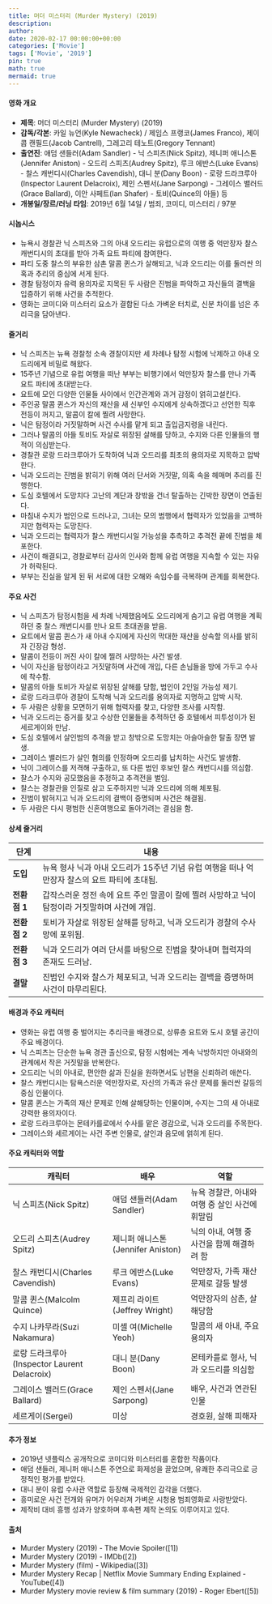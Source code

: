 ```yaml
---
title: 머더 미스터리 (Murder Mystery) (2019)
description: 
author: 
date: 2020-02-17 00:00:00+00:00
categories: ['Movie']
tags: ['Movie', '2019']
pin: true
math: true
mermaid: true
---
```

#### 영화 개요

- **제목**: 머더 미스터리 (Murder Mystery) (2019)  
- **감독/각본**: 카일 뉴언(Kyle Newacheck) / 제임스 프랭코(James Franco), 제이콥 캔필드(Jacob Cantrell), 그레고리 테노트(Gregory Tennant)  
- **출연진**: 애덤 샌들러(Adam Sandler) - 닉 스피츠(Nick Spitz), 제니퍼 애니스톤(Jennifer Aniston) - 오드리 스피츠(Audrey Spitz), 루크 에반스(Luke Evans) - 찰스 캐번디시(Charles Cavendish), 대니 분(Dany Boon) - 로랑 드라크루아(Inspector Laurent Delacroix), 제인 스펜서(Jane Sarpong) - 그레이스 밸러드(Grace Ballard), 이안 사페트(Ian Shafer) - 토비(Quince의 아들) 등  
- **개봉일/장르/러닝 타임**: 2019년 6월 14일 / 범죄, 코미디, 미스터리 / 97분  

#### 시놉시스

- 뉴욕시 경찰관 닉 스피츠와 그의 아내 오드리는 유럽으로의 여행 중 억만장자 찰스 캐번디시의 초대를 받아 가족 요트 파티에 참여한다.  
- 파티 도중 찰스의 부유한 삼촌 말콤 퀸스가 살해되고, 닉과 오드리는 이를 둘러싼 의혹과 추리의 중심에 서게 된다.  
- 경찰 탐정이자 유력 용의자로 지목된 두 사람은 진범을 파악하고 자신들의 결백을 입증하기 위해 사건을 추적한다.  
- 영화는 코미디와 미스터리 요소가 결합된 다소 가벼운 터치로, 신분 차이를 넘은 추리극을 담아낸다.  

#### 줄거리

- 닉 스피츠는 뉴욕 경찰청 소속 경찰이지만 세 차례나 탐정 시험에 낙제하고 아내 오드리에게 비밀로 해왔다.  
- 15주년 기념으로 유럽 여행을 떠난 부부는 비행기에서 억만장자 찰스를 만나 가족 요트 파티에 초대받는다.  
- 요트에 모인 다양한 인물들 사이에서 인간관계와 과거 감정이 얽히고설킨다.  
- 주인공 말콤 퀸스가 자신의 재산을 새 신부인 수지에게 상속하겠다고 선언한 직후 전등이 꺼지고, 말콤이 칼에 찔려 사망한다.  
- 닉은 탐정이라 거짓말하며 사건 수사를 맡게 되고 출입금지령을 내린다.  
- 그러나 말콤의 아들 토비도 자살로 위장된 살해를 당하고, 수지와 다른 인물들의 행적이 의심받는다.  
- 경찰관 로랑 드라크루아가 도착하여 닉과 오드리를 최초의 용의자로 지목하고 압박한다.  
- 닉과 오드리는 진범을 밝히기 위해 여러 단서와 거짓말, 의혹 속을 헤매며 추리를 진행한다.  
- 도심 호텔에서 도망치다 고난의 계단과 창밖을 건너 탈출하는 긴박한 장면이 연출된다.  
- 마침내 수지가 범인으로 드러나고, 그녀는 모의 범행에서 협력자가 있었음을 고백하지만 협력자는 도망친다.  
- 닉과 오드리는 협력자가 찰스 캐번디시일 가능성을 추측하고 추격전 끝에 진범을 체포한다.  
- 사건이 해결되고, 경찰로부터 감사의 인사와 함께 유럽 여행을 지속할 수 있는 자유가 허락된다.  
- 부부는 진실을 알게 된 뒤 서로에 대한 오해와 속임수를 극복하며 관계를 회복한다.  

#### 주요 사건

- 닉 스피츠가 탐정시험을 세 차례 낙제했음에도 오드리에게 숨기고 유럽 여행을 계획하던 중 찰스 캐번디시를 만나 요트 초대권을 받음.  
- 요트에서 말콤 퀸스가 새 아내 수지에게 자신의 막대한 재산을 상속할 의사를 밝히자 긴장감 형성.  
- 말콤이 전등이 꺼진 사이 칼에 찔려 사망하는 사건 발생.  
- 닉이 자신을 탐정이라고 거짓말하며 사건에 개입, 다른 손님들을 방에 가두고 수사에 착수함.  
- 말콤의 아들 토비가 자살로 위장된 살해를 당함, 범인이 2인일 가능성 제기.  
- 로랑 드라크루아 경찰이 도착해 닉과 오드리를 용의자로 지명하고 압박 시작.  
- 두 사람은 상황을 모면하기 위해 협력자를 찾고, 다양한 조사를 시작함.  
- 닉과 오드리는 증거를 찾고 수상한 인물들을 추적하던 중 호텔에서 피투성이가 된 세르게이와 만남.  
- 도심 호텔에서 살인범의 추격을 받고 창밖으로 도망치는 아슬아슬한 탈출 장면 발생.  
- 그레이스 밸러드가 살인 혐의를 인정하며 오드리를 납치하는 사건도 발생함.  
- 닉이 그레이스를 저격해 구출하고, 또 다른 범인 후보인 찰스 캐번디시를 의심함.  
- 찰스가 수지와 공모했음을 추정하고 추격전을 벌임.  
- 찰스는 경찰관을 인질로 삼고 도주하지만 닉과 오드리에 의해 체포됨.  
- 진범이 밝혀지고 닉과 오드리의 결백이 증명되며 사건은 해결됨.  
- 두 사람은 다시 평범한 신혼여행으로 돌아가려는 결심을 함.  

#### 상세 줄거리

| **단계**    | **내용**                                                                              |
|-------------|--------------------------------------------------------------------------------------|
| **도입**    | 뉴욕 형사 닉과 아내 오드리가 15주년 기념 유럽 여행을 떠나 억만장자 찰스의 요트 파티에 초대됨.        |
| **전환점 1**| 갑작스러운 정전 속에 요트 주인 말콤이 칼에 찔려 사망하고 닉이 탐정이라 거짓말하며 사건에 개입.          |
| **전환점 2**| 토비가 자살로 위장된 살해를 당하고, 닉과 오드리가 경찰의 수사망에 포위됨.                            |
| **전환점 3**| 닉과 오드리가 여러 단서를 바탕으로 진범을 찾아내며 협력자의 존재도 드러남.                              |
| **결말**    | 진범인 수지와 찰스가 체포되고, 닉과 오드리는 결백을 증명하며 사건이 마무리된다.                      |

#### 배경과 주요 캐릭터

- 영화는 유럽 여행 중 벌어지는 추리극을 배경으로,  상류층 요트와 도시 호텔 공간이 주요 배경이다.  
- 닉 스피츠는 단순한 뉴욕 경관 출신으로, 탐정 시험에는 계속 낙방하지만 아내와의 관계에서 작은 거짓말을 반복한다.  
- 오드리는 닉의 아내로, 편안한 삶과 진실을 원하면서도 남편을 신뢰하려 애쓴다.  
- 찰스 캐번디시는 탐욕스러운 억만장자로, 자신의 가족과 유산 문제를 둘러싼 갈등의 중심 인물이다.  
- 말콤 퀸스는 가족의 재산 문제로 인해 살해당하는 인물이며, 수지는 그의 새 아내로 강력한 용의자이다.  
- 로랑 드라크루아는 몬테카를로에서 수사를 맡은 경감으로, 닉과 오드리를 주목한다.  
- 그레이스와 세르게이는 사건 주변 인물로, 살인과 음모에 얽히게 된다.  

#### 주요 캐릭터와 역할

| **캐릭터**         | **배우**              | **역할**                                  |
|--------------------|-----------------------|-------------------------------------------|
| 닉 스피츠(Nick Spitz)           | 애덤 샌들러(Adam Sandler)    | 뉴욕 경찰관, 아내와 여행 중 살인 사건에 휘말림                |
| 오드리 스피츠(Audrey Spitz)    | 제니퍼 애니스톤(Jennifer Aniston) | 닉의 아내, 여행 중 사건을 함께 해결하려 함                      |
| 찰스 캐번디시(Charles Cavendish) | 루크 에반스(Luke Evans)       | 억만장자, 가족 재산 문제로 갈등 발생                              |
| 말콤 퀸스(Malcolm Quince)       | 제프리 라이트(Jeffrey Wright)  | 억만장자의 삼촌, 살해당함                                      |
| 수지 나카무라(Suzi Nakamura)    | 미셸 여(Michelle Yeoh)        | 말콤의 새 아내, 주요 용의자                                     |
| 로랑 드라크루아(Inspector Laurent Delacroix) | 대니 분(Dany Boon)            | 몬테카를로 형사, 닉과 오드리를 의심함                          |
| 그레이스 밸러드(Grace Ballard)   | 제인 스펜서(Jane Sarpong)     | 배우, 사건과 연관된 인물                                       |
| 세르게이(Sergei)                | 미상                      | 경호원, 살해 피해자                                         |

#### 추가 정보

- 2019년 넷플릭스 공개작으로 코미디와 미스터리를 혼합한 작품이다.  
- 애덤 샌들러, 제니퍼 애니스톤 주연으로 화제성을 끌었으며, 유쾌한 추리극으로 긍정적인 평가를 받았다.  
- 대니 분이 유럽 수사관 역할로 등장해 국제적인 감각을 더했다.  
- 흥미로운 사건 전개와 유머가 어우러져 가벼운 시청용 범죄영화로 사랑받았다.  
- 제작비 대비 흥행 성과가 양호하며 후속편 제작 논의도 이루어지고 있다.  

#### 출처

- Murder Mystery (2019) - The Movie Spoiler([1])  
- Murder Mystery (2019) - IMDb([2])  
- Murder Mystery (film) - Wikipedia([3])  
- Murder Mystery Recap | Netflix Movie Summary Ending Explained - YouTube([4])  
- Murder Mystery movie review & film summary (2019) - Roger Ebert([5])
